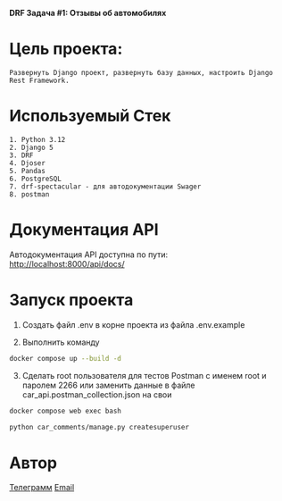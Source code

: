 **DRF Задача #1: Отзывы об автомобилях**

# Цель проекта:

    Развернуть Django проект, развернуть базу данных, настроить Django Rest Framework.

# Используемый Стек

    1. Python 3.12
    2. Django 5
    3. DRF
    4. Djoser
    5. Pandas
    6. PostgreSQL
    7. drf-spectacular - для автодокументации Swager
    8. postman

# Документация API

Автодокументация API доступна по пути:  
[http://localhost:8000/api/docs/](http://localhost:8000/api/docs/)

# Запуск проекта

1. Создать файл .env в корне проекта из файла .env.example

2. Выполнить команду

```bash
docker compose up --build -d

```

3. Сделать root пользователя для тестов Postman с именем root и паролем 2266 или заменить данные в файле car_api.postman_collection.json на свои

```bash
docker compose web exec bash

```

```bash
python car_comments/manage.py createsuperuser
```

# Автор

[Телеграмм](t.me/KirodGK_2_0)
[Email](KirodGK@gmail.com)
